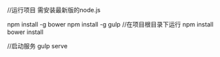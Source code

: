 //运行项目
需安装最新版的node.js

npm install -g bower
npm install -g gulp
//在项目根目录下运行
npm install
bower install

//启动服务
gulp serve